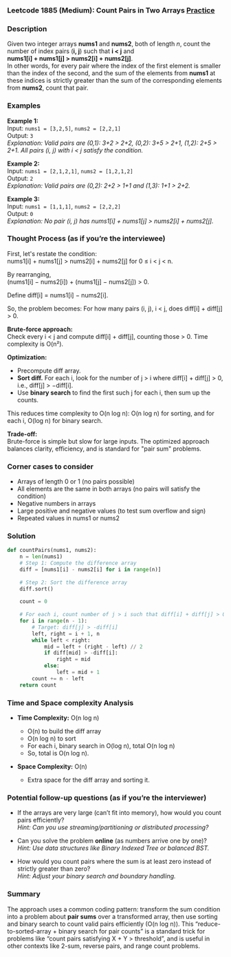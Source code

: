 ### Leetcode 1885 (Medium): Count Pairs in Two Arrays [Practice](https://leetcode.com/problems/count-pairs-in-two-arrays)

### Description  
Given two integer arrays **nums1** and **nums2**, both of length *n*, count the number of index pairs (**i, j**) such that **i < j** and  
**nums1[i] + nums1[j] > nums2[i] + nums2[j]**.  
In other words, for every pair where the index of the first element is smaller than the index of the second, and the sum of the elements from **nums1** at these indices is strictly greater than the sum of the corresponding elements from **nums2**, count that pair.

### Examples  

**Example 1:**  
Input: `nums1 = [3,2,5]`, `nums2 = [2,2,1]`  
Output: `3`  
*Explanation: Valid pairs are (0,1): 3+2 > 2+2, (0,2): 3+5 > 2+1, (1,2): 2+5 > 2+1. All pairs (i, j) with i < j satisfy the condition.*

**Example 2:**  
Input: `nums1 = [2,1,2,1]`, `nums2 = [1,2,1,2]`  
Output: `2`  
*Explanation: Valid pairs are (0,2): 2+2 > 1+1 and (1,3): 1+1 > 2+2.*

**Example 3:**  
Input: `nums1 = [1,1,1]`, `nums2 = [2,2,2]`  
Output: `0`  
*Explanation: No pair (i, j) has nums1[i] + nums1[j] > nums2[i] + nums2[j].*

### Thought Process (as if you’re the interviewee)  
First, let's restate the condition:  
nums1[i] + nums1[j] > nums2[i] + nums2[j] for 0 ≤ i < j < n.

By rearranging,  
(nums1[i] − nums2[i]) + (nums1[j] − nums2[j]) > 0.

Define diff[i] = nums1[i] − nums2[i].

So, the problem becomes: For how many pairs (i, j), i < j, does diff[i] + diff[j] > 0.

**Brute-force approach:**  
Check every i < j and compute diff[i] + diff[j], counting those > 0. Time complexity is O(n²).

**Optimization:**  
- Precompute diff array.
- **Sort diff.** For each i, look for the number of j > i where diff[i] + diff[j] > 0, i.e., diff[j] > −diff[i].
- Use **binary search** to find the first such j for each i, then sum up the counts.

This reduces time complexity to O(n log n): O(n log n) for sorting, and for each i, O(log n) for binary search.

**Trade-off:**  
Brute-force is simple but slow for large inputs. The optimized approach balances clarity, efficiency, and is standard for "pair sum" problems.

### Corner cases to consider  
- Arrays of length 0 or 1 (no pairs possible)
- All elements are the same in both arrays (no pairs will satisfy the condition)
- Negative numbers in arrays
- Large positive and negative values (to test sum overflow and sign)
- Repeated values in nums1 or nums2

### Solution

```python
def countPairs(nums1, nums2):
    n = len(nums1)
    # Step 1: Compute the difference array
    diff = [nums1[i] - nums2[i] for i in range(n)]
    
    # Step 2: Sort the difference array
    diff.sort()
    
    count = 0
    
    # For each i, count number of j > i such that diff[i] + diff[j] > 0
    for i in range(n - 1):
        # Target: diff[j] > -diff[i]
        left, right = i + 1, n
        while left < right:
            mid = left + (right - left) // 2
            if diff[mid] > -diff[i]:
                right = mid
            else:
                left = mid + 1
        count += n - left
    return count
```

### Time and Space complexity Analysis  

- **Time Complexity:** O(n log n)  
  - O(n) to build the diff array  
  - O(n log n) to sort  
  - For each i, binary search in O(log n), total O(n log n)  
  - So, total is O(n log n).

- **Space Complexity:** O(n)  
  - Extra space for the diff array and sorting it.

### Potential follow-up questions (as if you’re the interviewer)  

- If the arrays are very large (can’t fit into memory), how would you count pairs efficiently?  
  *Hint: Can you use streaming/partitioning or distributed processing?*

- Can you solve the problem **online** (as numbers arrive one by one)?  
  *Hint: Use data structures like Binary Indexed Tree or balanced BST.*

- How would you count pairs where the sum is at least zero instead of strictly greater than zero?  
  *Hint: Adjust your binary search and boundary handling.*

### Summary
The approach uses a common coding pattern: transform the sum condition into a problem about **pair sums** over a transformed array, then use sorting and binary search to count valid pairs efficiently (O(n log n)). This “reduce-to-sorted-array + binary search for pair counts” is a standard trick for problems like “count pairs satisfying X + Y > threshold”, and is useful in other contexts like 2-sum, reverse pairs, and range count problems.